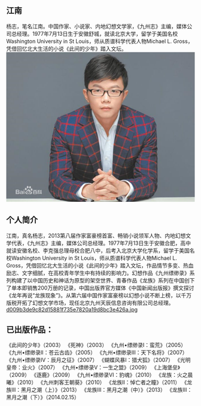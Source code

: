 ## 江南
杨志，笔名江南。中国作家、小说家、内地幻想文学家，《九州志》主编，媒体公司总经理。1977年7月13日生于安徽舒城，就读北京大学，留学于美国名校Washington University in St Louis，师从质谱科学代表人物Michael L. Gross，凭借回忆北大生活的小说《此间的少年》踏入文坛。
![91ef76c6a7efce1b591c4243a551f3deb48f6500.jpg](91ef76c6a7efce1b591c4243a551f3deb48f6500.jpg)


## 个人简介
江南，真名杨志，2013第八届作家富豪榜首富、畅销小说领军人物、内地幻想文学代表，《九州志》主编，媒体公司总经理。1977年7月13日生于安徽合肥，高中就读安徽名校、李克强总理母校合肥八中，后考入北京大学化学系，留学于美国名校Washington University in St Louis，师从质谱科学代表人物Michael L. Gross，凭借回忆北大生活的小说《此间的少年》踏入文坛，作品情节多变、热血励志、文字细腻，在高校青年学生中有持续的影响力。幻想作品《九州缥缈录》系列构建了以中国历史和神话为原型的架空世界、青春作品《龙族》系列在中国创下了单本即销售200万册的记录，中国出版界官方媒体《中国新闻出版报》撰文探讨《龙年再说“龙族现象”》。从第六届中国作家富豪榜以幻想小说不断上榜，以千万版税开拓了幻想文学市场，现任北京九州天辰信息咨询有限公司总经理。
[d009b3de9c82d15881f735e7820a19d8bc3e426a.jpg](d009b3de9c82d15881f735e7820a19d8bc3e426a.jpg)


## 已出版作品：
《此间的少年》（2003）
《死神》（2003）
《九州•缥缈录Ⅰ：蛮荒》（2005）
《九州•缥缈录Ⅱ：苍云古齿》（2005）
《九州•缥缈录Ⅲ：天下名将》（2007）
《九州•缥缈录Ⅳ：辰月之征》（2007）
《蝴蝶风暴Ⅰ：猎犬狐》（2007）
《光明皇帝：业火》（2007）
《九州•缥缈录Ⅴ：一生之盟》（2009）
《上海堡垒》（2009）
《逐鹿》（2009）
《九州•缥缈录Ⅵ：豹魂》（2010） 
《龙族：火之晨曦》（2010）
《九州刺客王朝葵》（2010）
《龙族Ⅱ：悼亡者之瞳》（2011）
《龙族Ⅲ：黑月之潮（上）》（2013）
《龙族Ⅲ：黑月之潮（中）》（2013）
《龙族Ⅲ：黑月之潮（下）》（2014.02.15）
